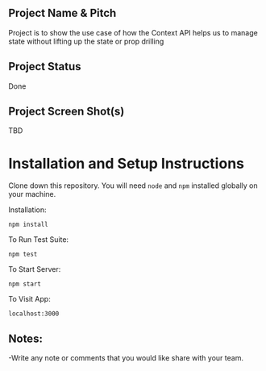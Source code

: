 ## Project Name & Pitch

 Project is to show the use case of  how the Context API helps us to manage state without lifting up the state or prop drilling 

## Project Status
Done


## Project Screen Shot(s)
TBD



# Installation and Setup Instructions

Clone down this repository. You will need `node` and `npm` installed globally on your machine.

Installation:

`npm install`

To Run Test Suite:

`npm test`

To Start Server:

`npm start`

To Visit App:

`localhost:3000`

## Notes:

-Write any note or comments that you would like share with your team.
